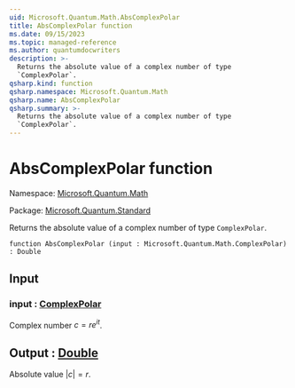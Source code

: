 ```yaml
---
uid: Microsoft.Quantum.Math.AbsComplexPolar
title: AbsComplexPolar function
ms.date: 09/15/2023
ms.topic: managed-reference
ms.author: quantumdocwriters
description: >-
  Returns the absolute value of a complex number of type
  `ComplexPolar`.
qsharp.kind: function
qsharp.namespace: Microsoft.Quantum.Math
qsharp.name: AbsComplexPolar
qsharp.summary: >-
  Returns the absolute value of a complex number of type
  `ComplexPolar`.
---
```


# AbsComplexPolar function

Namespace: [Microsoft.Quantum.Math](xref:Microsoft.Quantum.Math)

Package: [Microsoft.Quantum.Standard](https://nuget.org/packages/Microsoft.Quantum.Standard)


Returns the absolute value of a complex number of type`ComplexPolar`.

```qsharp
function AbsComplexPolar (input : Microsoft.Quantum.Math.ComplexPolar) : Double
```


## Input

### input : [ComplexPolar](xref:Microsoft.Quantum.Math.ComplexPolar)

Complex number $c = r e^{i t}$.



## Output : [Double](xref:microsoft.quantum.qsharp.valueliterals#double-literals)

Absolute value $|c| = r$.